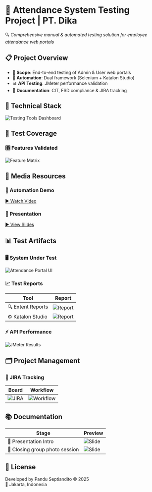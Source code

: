 # 🧪 Attendance System Testing Project | PT. Dika

🔍 *Comprehensive manual & automated testing solution for employee attendance web portals*

## 📋 Project Overview
- 🎯 **Scope**: End-to-end testing of Admin & User web portals
- 🤖 **Automation**: Dual framework (Selenium + Katalon Studio)
- 📊 **API Testing**: JMeter performance validation
- 📝 **Documentation**: CIT, FSD compliance & JIRA tracking

## 🧰 Technical Stack
![Testing Tools Dashboard](https://github.com/user-attachments/assets/6e44e9ba-27c9-40cf-b792-664b3fd9ac6c)


## 🔬 Test Coverage
### 🎛️ Features Validated
![Feature Matrix](https://github.com/user-attachments/assets/f11b8b86-2011-4e3d-b17e-e3df5c3bb463)


## 🎥 Media Resources
### 🤖 Automation Demo
[▶️ Watch Video](https://drive.google.com/file/d/1hTkdPQTRleRh4qHnEbENFOj61QCP_Ar6/view)


### 🎤 Presentation
[▶️ View Slides](https://drive.google.com/file/d/1keci3JNIOrUVeunST0SdKbRavV42Bm9e/view)


## 📊 Test Artifacts
### 🖥️ System Under Test
![Attendance Portal UI](https://github.com/user-attachments/assets/df221ff0-a51a-4f31-9ed1-9d232b218a7f)

### 📈 Test Reports
| **Tool**         | **Report** | 
|------------------|------------|
| 🔍 Extent Reports | ![Report](https://github.com/user-attachments/assets/faca74b8-eb06-4398-a779-f6e4c091b91b) |
| ⚙️ Katalon Studio | ![Report](https://github.com/user-attachments/assets/56539acf-ecaa-4f08-b6d1-979f3a135d49) | 

### ⚡ API Performance
![JMeter Results](https://github.com/user-attachments/assets/fbd59812-36b3-4d1a-a8f4-ed1ea070548c)


## 🗂️ Project Management
### 🎯 JIRA Tracking
| **Board** | **Workflow** |
|-----------|--------------|
| ![JIRA](https://github.com/user-attachments/assets/2475e5bb-5c34-43f2-9759-18e05cbfce97) | ![Workflow](https://github.com/user-attachments/assets/5548def5-e69a-4c85-a15c-9f418aa02b0a) |


## 📚 Documentation
| **Stage** | **Preview** |
|-----------|-------------|
| 🎤 Presentation Intro | ![Slide](https://github.com/user-attachments/assets/68369e2d-bac9-4c48-9a5d-e79df00314d7) |
| 🏁 Closing group photo session | ![Slide](https://github.com/user-attachments/assets/d1d5434c-273f-4ffc-994c-2c7ca503b95a) |

## 📜 License
Developed by Pandu Septiandito © 2025  
📍 Jakarta, Indonesia
